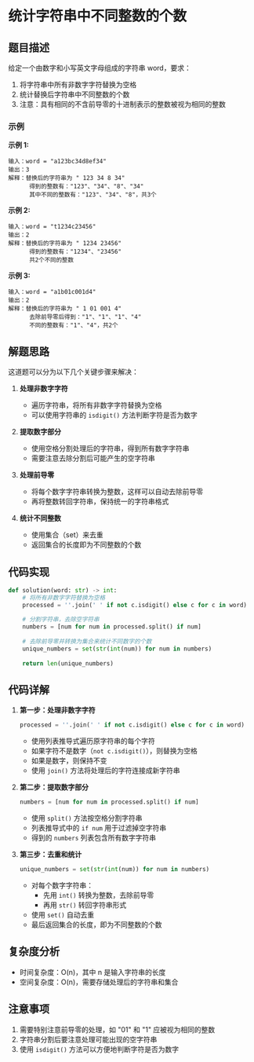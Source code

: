 # 统计字符串中不同整数的个数

## 题目描述

给定一个由数字和小写英文字母组成的字符串 word，要求：
1. 将字符串中所有非数字字符替换为空格
2. 统计替换后字符串中不同整数的个数
3. 注意：具有相同的不含前导零的十进制表示的整数被视为相同的整数

### 示例

**示例 1:**
```
输入：word = "a123bc34d8ef34"
输出：3
解释：替换后的字符串为 " 123 34 8 34"
      得到的整数有："123"、"34"、"8"、"34"
      其中不同的整数有："123"、"34"、"8"，共3个
```

**示例 2:**
```
输入：word = "t1234c23456"
输出：2
解释：替换后的字符串为 " 1234 23456"
      得到的整数有："1234"、"23456"
      共2个不同的整数
```

**示例 3:**
```
输入：word = "a1b01c001d4"
输出：2
解释：替换后的字符串为 " 1 01 001 4"
      去除前导零后得到："1"、"1"、"1"、"4"
      不同的整数有："1"、"4"，共2个
```

## 解题思路

这道题可以分为以下几个关键步骤来解决：

1. **处理非数字字符**
   - 遍历字符串，将所有非数字字符替换为空格
   - 可以使用字符串的 `isdigit()` 方法判断字符是否为数字

2. **提取数字部分**
   - 使用空格分割处理后的字符串，得到所有数字字符串
   - 需要注意去除分割后可能产生的空字符串

3. **处理前导零**
   - 将每个数字字符串转换为整数，这样可以自动去除前导零
   - 再将整数转回字符串，保持统一的字符串格式

4. **统计不同整数**
   - 使用集合（set）来去重
   - 返回集合的长度即为不同整数的个数

## 代码实现

```python
def solution(word: str) -> int:
    # 将所有非数字字符替换为空格
    processed = ''.join(' ' if not c.isdigit() else c for c in word)
    
    # 分割字符串，去除空字符串
    numbers = [num for num in processed.split() if num]
    
    # 去除前导零并转换为集合来统计不同数字的个数
    unique_numbers = set(str(int(num)) for num in numbers)
    
    return len(unique_numbers)
```

## 代码详解

1. **第一步：处理非数字字符**
   ```python
   processed = ''.join(' ' if not c.isdigit() else c for c in word)
   ```
   - 使用列表推导式遍历原字符串的每个字符
   - 如果字符不是数字（`not c.isdigit()`），则替换为空格
   - 如果是数字，则保持不变
   - 使用 `join()` 方法将处理后的字符连接成新字符串

2. **第二步：提取数字部分**
   ```python
   numbers = [num for num in processed.split() if num]
   ```
   - 使用 `split()` 方法按空格分割字符串
   - 列表推导式中的 `if num` 用于过滤掉空字符串
   - 得到的 `numbers` 列表包含所有数字字符串

3. **第三步：去重和统计**
   ```python
   unique_numbers = set(str(int(num)) for num in numbers)
   ```
   - 对每个数字字符串：
     - 先用 `int()` 转换为整数，去除前导零
     - 再用 `str()` 转回字符串形式
   - 使用 `set()` 自动去重
   - 最后返回集合的长度，即为不同整数的个数

## 复杂度分析

- 时间复杂度：O(n)，其中 n 是输入字符串的长度
- 空间复杂度：O(n)，需要存储处理后的字符串和集合

## 注意事项

1. 需要特别注意前导零的处理，如 "01" 和 "1" 应被视为相同的整数
2. 字符串分割后要注意处理可能出现的空字符串
3. 使用 `isdigit()` 方法可以方便地判断字符是否为数字
